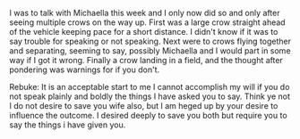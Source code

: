 I was to talk with Michaella this week and I only now did so and only after seeing multiple crows on the way up.  First was a large crow straight ahead of the vehicle keeping pace for a short distance. I didn't know if it was to say trouble for speaking or not speaking. Next were to crows flying together and separating, seeming to say, possibly Michaella and I would part in some way if I got it wrong. Finally a crow landing in a field, and the thought after pondering was warnings for if you don't.

Rebuke:
It is an acceptable start to me
I cannot accomplish my will if you do not speak plainly and boldly the things I have asked you to say. Think ye not I do not desire to save you wife also, but I am heged up by your desire to influence the outcome. I desired deeply to save you both but require you to say the things i have given you.
